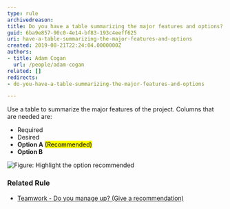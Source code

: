 ```yaml
---
type: rule
archivedreason: 
title: Do you have a table summarizing the major features and options?
guid: 6ba9e857-90c0-4e14-bf83-193c4eeff625
uri: have-a-table-summarizing-the-major-features-and-options
created: 2019-08-21T22:24:04.0000000Z
authors:
- title: Adam Cogan
  url: /people/adam-cogan
related: []
redirects:
- do-you-have-a-table-summarizing-the-major-features-and-options

---
```


Use a table to summarize the major features of the project. Columns that are needed are:

* Required
* Desired
* **Option A** <mark>(Recommended)</mark>
* **Option B**


<!--endintro-->

![Figure: Highlight the option recommended](Proposals\_OptionAHighlighted.jpg)  

### Related Rule

* [Teamwork - Do you manage up? (Give a recommendation)](/do-you-manage-up)
